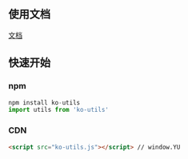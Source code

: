 ## 使用文档

[文档](https://liangjiayu.github.io/ko-utils)

## 快速开始

### npm

```javascript
npm install ko-utils
import utils from 'ko-utils'
```

### CDN

```html
<script src="ko-utils.js"></script> // window.YU
```





